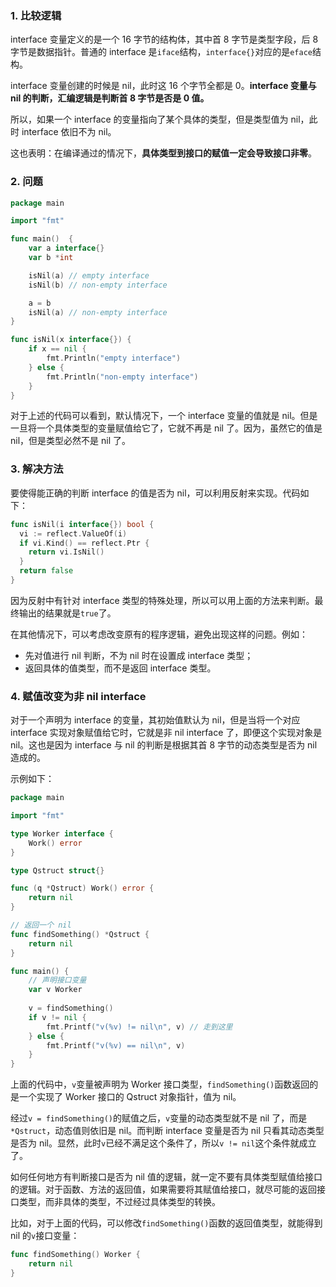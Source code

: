 ### 1. 比较逻辑

interface 变量定义的是一个 16 字节的结构体，其中首 8 字节是类型字段，后 8 字节是数据指针。普通的 interface 是`iface`结构，`interface{}`对应的是`eface`结构。

interface 变量创建的时候是 nil，此时这 16 个字节全都是 0。**interface 变量与 nil 的判断，汇编逻辑是判断首 8 字节是否是 0 值。**

所以，如果一个 interface 的变量指向了某个具体的类型，但是类型值为 nil，此时 interface 依旧不为 nil。

这也表明：在编译通过的情况下，**具体类型到接口的赋值一定会导致接口非零**。

### 2. 问题

```go
package main

import "fmt"

func main()  {
	var a interface{}
	var b *int

	isNil(a) // empty interface
	isNil(b) // non-empty interface

	a = b
	isNil(a) // non-empty interface
}

func isNil(x interface{}) {
	if x == nil {
		fmt.Println("empty interface")
	} else {
		fmt.Println("non-empty interface")
	}
}
```

对于上述的代码可以看到，默认情况下，一个 interface 变量的值就是 nil。但是一旦将一个具体类型的变量赋值给它了，它就不再是 nil 了。因为，虽然它的值是 nil，但是类型必然不是 nil 了。

### 3. 解决方法

要使得能正确的判断 interface 的值是否为 nil，可以利用反射来实现。代码如下：

```go
func isNil(i interface{}) bool {
  vi := reflect.ValueOf(i)
  if vi.Kind() == reflect.Ptr {
    return vi.IsNil()
  }
  return false
}
```

因为反射中有针对 interface 类型的特殊处理，所以可以用上面的方法来判断。最终输出的结果就是`true`了。

在其他情况下，可以考虑改变原有的程序逻辑，避免出现这样的问题。例如：

* 先对值进行 nil 判断，不为 nil 时在设置成 interface 类型；
* 返回具体的值类型，而不是返回 interface 类型。

### 4. 赋值改变为非 nil interface

对于一个声明为 interface 的变量，其初始值默认为 nil，但是当将一个对应 interface 实现对象赋值给它时，它就是非 nil interface 了，即便这个实现对象是 nil。这也是因为 interface 与 nil 的判断是根据其首 8 字节的动态类型是否为 nil 造成的。

示例如下：

```go
package main

import "fmt"

type Worker interface {
    Work() error
}

type Qstruct struct{}

func (q *Qstruct) Work() error {
    return nil
}

// 返回一个 nil
func findSomething() *Qstruct {
    return nil
}

func main() {
    // 声明接口变量
    var v Worker
    
    v = findSomething()
    if v != nil {
        fmt.Printf("v(%v) != nil\n", v) // 走到这里
    } else {
        fmt.Printf("v(%v) == nil\n", v)
    }
}
```

上面的代码中，`v`变量被声明为 Worker 接口类型，`findSomething()`函数返回的是一个实现了 Worker 接口的 Qstruct 对象指针，值为 nil。

经过`v = findSomething()`的赋值之后，`v`变量的动态类型就不是 nil 了，而是`*Qstruct`，动态值则依旧是 nil。而判断 interface 变量是否为 nil 只看其动态类型是否为 nil。显然，此时`v`已经不满足这个条件了，所以`v != nil`这个条件就成立了。

如何任何地方有判断接口是否为 nil 值的逻辑，就一定不要有具体类型赋值给接口的逻辑。对于函数、方法的返回值，如果需要将其赋值给接口，就尽可能的返回接口类型，而非具体的类型，不过经过具体类型的转换。

比如，对于上面的代码，可以修改`findSomething()`函数的返回值类型，就能得到 nil 的`v`接口变量：

```go
func findSomething() Worker {
    return nil
}
```



